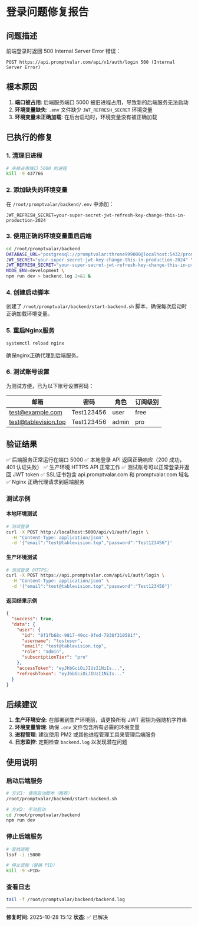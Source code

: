 # 登录问题修复报告

## 问题描述

前端登录时返回 500 Internal Server Error 错误：
```
POST https://api.promptvalar.com/api/v1/auth/login 500 (Internal Server Error)
```

## 根本原因

1. **端口被占用**: 后端服务端口 5000 被旧进程占用，导致新的后端服务无法启动
2. **环境变量缺失**: `.env` 文件缺少 `JWT_REFRESH_SECRET` 环境变量
3. **环境变量未正确加载**: 在后台启动时，环境变量没有被正确加载

## 已执行的修复

### 1. 清理旧进程
```bash
# 杀掉占用端口 5000 的进程
kill -9 437766
```

### 2. 添加缺失的环境变量
在 `/root/promptvalar/backend/.env` 中添加：
```
JWT_REFRESH_SECRET=your-super-secret-jwt-refresh-key-change-this-in-production-2024
```

### 3. 使用正确的环境变量重启后端
```bash
cd /root/promptvalar/backend
DATABASE_URL="postgresql://promptvalar:throne999000@localhost:5432/promptvalar" \
JWT_SECRET="your-super-secret-jwt-key-change-this-in-production-2024" \
JWT_REFRESH_SECRET="your-super-secret-jwt-refresh-key-change-this-in-production-2024" \
NODE_ENV=development \
npm run dev > backend.log 2>&1 &
```

### 4. 创建启动脚本
创建了 `/root/promptvalar/backend/start-backend.sh` 脚本，确保每次启动时正确加载环境变量。

### 5. 重启Nginx服务
```bash
systemctl reload nginx
```
确保nginx正确代理到后端服务。

### 6. 测试账号设置
为测试方便，已为以下账号设置密码：

| 邮箱 | 密码 | 角色 | 订阅级别 |
|------|------|------|----------|
| test@example.com | Test123456 | user | free |
| test@tablevision.top | Test123456 | admin | pro |

## 验证结果

✅ 后端服务正常运行在端口 5000
✅ 本地登录 API 返回正确响应（200 成功，401 认证失败）
✅ 生产环境 HTTPS API 正常工作
✅ 测试账号可以正常登录并返回 JWT token
✅ SSL证书包含 api.promptvalar.com 和 promptvalar.com 域名
✅ Nginx 正确代理请求到后端服务

### 测试示例

#### 本地环境测试
```bash
# 测试登录
curl -X POST http://localhost:5000/api/v1/auth/login \
  -H "Content-Type: application/json" \
  -d '{"email":"test@tablevision.top","password":"Test123456"}'
```

#### 生产环境测试
```bash
# 测试登录（HTTPS）
curl -X POST https://api.promptvalar.com/api/v1/auth/login \
  -H "Content-Type: application/json" \
  -d '{"email":"test@tablevision.top","password":"Test123456"}'
```

#### 返回结果示例
```json
{
  "success": true,
  "data": {
    "user": {
      "id": "8f1fb68c-9817-49cc-9fed-7838f310581f",
      "username": "testuser",
      "email": "test@tablevision.top",
      "role": "admin",
      "subscriptionTier": "pro"
    },
    "accessToken": "eyJhbGciOiJIUzI1NiIs...",
    "refreshToken": "eyJhbGciOiJIUzI1NiIs..."
  }
}
```

## 后续建议

1. **生产环境安全**: 在部署到生产环境前，请更换所有 JWT 密钥为强随机字符串
2. **环境变量管理**: 确保 `.env` 文件包含所有必需的环境变量
3. **进程管理**: 建议使用 PM2 或其他进程管理工具来管理后端服务
4. **日志监控**: 定期检查 `backend.log` 以发现潜在问题

## 使用说明

### 启动后端服务
```bash
# 方式1: 使用启动脚本（推荐）
/root/promptvalar/backend/start-backend.sh

# 方式2: 手动启动
cd /root/promptvalar/backend
npm run dev
```

### 停止后端服务
```bash
# 查找进程
lsof -i :5000

# 停止进程（替换 PID）
kill -9 <PID>
```

### 查看日志
```bash
tail -f /root/promptvalar/backend/backend.log
```

---

**修复时间**: 2025-10-28 15:12
**状态**: ✅ 已解决


